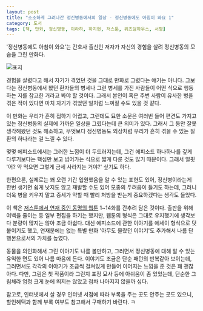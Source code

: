 ```yaml
---
layout: post
title: "소소하게 그려나간 정신병동에서의 일상 - 정신병동에도 아침이 와요 1"
category: 도서
tags: [책, 만화, 정신병동, 이라하, 하지현, 저스툰, 위즈덤하우스, 서평]
---
```


'정신병동에도 아침이 와요'는
간호사 출신인 저자가 자신의 경험을 살려 정신병동의 모습을 그린 만화다.

![표지](https://lh3.googleusercontent.com/rmg_IN6k7t0nq2nvvfeAJfrgX44109gHKmDYN24KyjcoGxprjV38vAwMRwnDFZ6oPZ28M0OjruMUew=s480)

경험을 살렸다고 해서
자기가 겪었던 것을 그대로 만화로 그렸다는 얘기는 아니다.
그보다는 정신병동에서 봤던 환자들의 병세나
그런 병세를 가진 사람들이 어떤 식으로 행동하는 지를 참고한 거라고 봐야 할 것이다.
그래서 본인이 혹은 주변 사람이 유사한 병을 겪은 적이 있다면
마치 자기가 겪었던 일처럼 느껴질 수도 있을 것 같다.

이 만화는 우리가 흔히 접하기 어렵고,
그런데도 묘한 소문은 여러번 들어 편견도 가지고 있는
정신병동의 실제에 가까운 일상을 그렸다는데 큰 의미가 있다.
그래서 그 동안 잘못 생각해왔던 것도 해소하고,
무엇보다 정신병동도 외상처럼 우리가 흔히 겪을 수 있는 질환의 하나라는 걸 느낄 수 있다.

몇몇 에피소드에서는 그러한 느낌이 더 두드러지는데,
그건 에피소드 하나하나를 깊게 다루기보다는
핵심만 보고 넘어가는 식으로 짧게 다룬 것도 많기 때문이다.
그래서 얼핏 '어? 약 먹으면 그렇게 금세 사라지는 거야?' 싶기도 하다.

한편으론, 실제로는 꽤 오랜 기간 입원했음을 알 수 있는 표현도 있어,
정신병이라는게 한번 생기면 쉽게 낫지도 않고 재발할 수도 있어
모종의 두려움이 들기도 하는데,
그러니 더욱 병을 키우지 말고 증세가 약할 때 빨리 처방을 받는게 중요하겠다는 생각도 들었다.

이 책은 [저스툰에서 연재 중인 동명의 웹툰](https://www.justoon.co.kr/content/home/0adg0sia57c8)
1~14화를 간추려 담은 것이다.
출판을 위해 여백을 줄이는 등 일부 편집을 하기는 했지만,
웹툰의 형식은 그대로 유지했기에 생각보다 분량이 많지는 않아 조금 아쉽다.
대신 에피소드에 관한 이야기를 에세이 형식으로 덧붙이기도 했고,
연재분에는 없는 특별 만화 '아무도 몰랐던 이야기'도 추가해서
나름 단행본으로서의 가치를 높였다.

동물을 의인화해서 그린 이야기도 나름 볼만하고,
그러면서 정신병동에 대해 알 수 있는 유익한 면도 있어 나름 마음에 든다.
이야기도 조금은 단순 패턴의 반복같아 보이는데,
그러면서도 각각의 이야기가 조금씩 걸쳐있게 만들어 이어지는 느낌을 준 것은 꽤 괜찮아다.
다만, 그림은 첫 작품이라 그런지 표정 묘사 등에 아쉬움이 좀 있었는데,
단순한 그림체라 엄청 크게 눈에 띄지는 않았고 점차 나아지지 않을까 싶다.

참고로, 인터넷에서 살 경우
인터넷 서점에 따라 부록을 주는 곳도 안주는 곳도 있으니,
할인혜택과 함께 부록 여부도 참고해서 구매하기 바란다. ㅋ
